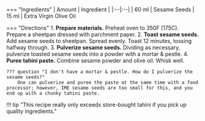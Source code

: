 
=== "Ingredients"
    | Amount | Ingredient |
    |:--|:--|
    | 60 ml | Sesame Seeds
    | 15 ml | Extra Virgin Olive Oil

=== "Directions"
    1. **Prepare materials.** Preheat oven to 350F (175C). Prepare a sheetpan dressed with parchment paper.
    2. **Toast sesame seeds.** Add sesame seeds to sheetpan. Spread evenly. Toast 12 minutes, tossing halfway through.
    3. **Pulverize sesame seeds.** Dividing as necessary, pulverize toasted sesame seeds into a powder with a mortar & pestle.
    4. **Puree tahini paste.** Combine sesame powder and olive oil. Whisk well.

    ??? question "I don't have a mortar & pestle. How do I pulverize the sesame seeds?"
        One can pulverize and puree the paste at the same time with a food processor; however, IME sesame seeds are too small for this, and you end up with a chunky tahini paste.


!!! tip "This recipe really only exceeds store-bought tahini if you pick up quality ingredients."
